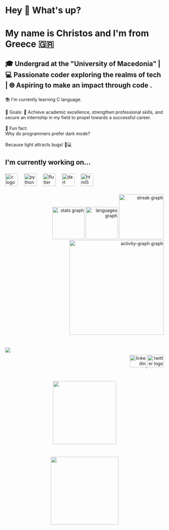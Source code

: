 <h1 align="left">Hey 👋 What's up?</h1>

###

<h1 align="left">My name is Christos and I'm from Greece 🇬🇷</h1>

###

<h2 align="left">🎓 Undergrad at the "University of Macedonia" | 💻 Passionate coder exploring the realms of tech | 🌐 Aspiring to make an impact through code .</h2>

###

<p align="left">📚 I'm currently learning C language.<br><br>🎯 Goals: 🌟 Achieve academic excellence, strengthen professional skills, and secure an internship in my field to propel towards a successful career.<br><br>🎲 Fun fact: <br>Why do programmers prefer dark mode?<br><br>Because light attracts bugs! 🦟💻</p>

###

<h2 align="left">I'm currently working on...</h2>

###

<div align="left">
  <img src="https://cdn.jsdelivr.net/gh/devicons/devicon/icons/c/c-original.svg" height="40" alt="c logo"  />
  <img width="12" />
  <img src="https://cdn.jsdelivr.net/gh/devicons/devicon/icons/python/python-original.svg" height="40" alt="python logo"  />
  <img width="12" />
  <img src="https://cdn.jsdelivr.net/gh/devicons/devicon/icons/flutter/flutter-original.svg" height="40" alt="flutter logo"  />
  <img width="12" />
  <img src="https://cdn.jsdelivr.net/gh/devicons/devicon/icons/dart/dart-original.svg" height="40" alt="dart logo"  />
  <img width="12" />
  <img src="https://cdn.jsdelivr.net/gh/devicons/devicon/icons/html5/html5-original.svg" height="40" alt="html5 logo"  />
</div>

###

<div align="right">
  <img src="https://github-readme-stats.vercel.app/api?username=xppet&hide_title=false&hide_rank=false&show_icons=true&include_all_commits=true&count_private=true&disable_animations=false&theme=merko&locale=en&hide_border=false&order=1" height="102" alt="stats graph"  />
  <img src="https://github-readme-stats.vercel.app/api/top-langs?username=xppet&locale=en&hide_title=false&layout=compact&card_width=320&langs_count=5&theme=merko&hide_border=false&order=2" height="102" alt="languages graph"  />
  <img src="https://streak-stats.demolab.com?user=xppet&locale=en&mode=daily&theme=merko&hide_border=false&border_radius=5&order=3" height="142" alt="streak graph"  />
  <img src="https://github-readme-activity-graph.vercel.app/graph?username=xppet&radius=16&theme=green&area=true&order=5&title_color=green&point=green&area_color=green&hide_title=false&hide_border=false" height="300" alt="activity-graph graph"  />
</div>

###


<br clear="both">

<img align="left" src="https://profile-counter.glitch.me/xppet/count.svg?"  />

###

<div align="right">
  <a href="https://www.linkedin.com/in/xristos-petridis-a333202a1/" target="_blank">
    <img src="https://raw.githubusercontent.com/maurodesouza/profile-readme-generator/master/src/assets/icons/social/linkedin/default.svg" width="52" height="40" alt="linkedin logo"  />
  </a>
  <a href="https://twitter.com/XristosPet" target="_blank">
    <img src="https://raw.githubusercontent.com/maurodesouza/profile-readme-generator/master/src/assets/icons/social/twitter/default.svg" width="52" height="40" alt="twitter logo"  />
  </a>
</div>

###

<br clear="both">

<div align="center">
  <img height="200" src="https://media1.tenor.com/m/1khyANe1vl8AAAAd/pepe-the-frog-happy.gif"  />
</div>

###

<br clear="both">

<div align="center">
  <img height="215" src="https://previews.123rf.com/images/karpenkoilia/karpenkoilia1805/karpenkoilia180500009/102165920-vector-line-web-concept-for-programming-linear-web-banner-learn-to-code.jpg"  />
</div>

###
